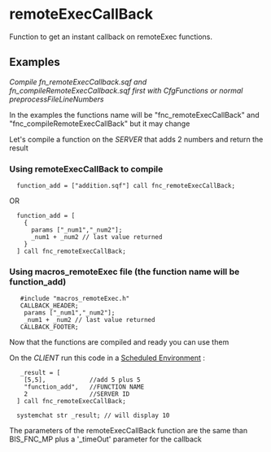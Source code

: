 # remoteExecCallBack

Function to get an instant callback on remoteExec functions.

## Examples

*Compile fn_remoteExecCallback.sqf and fn_compileRemoteExecCallback.sqf first with CfgFunctions or normal preprocessFileLineNumbers*

In the examples the functions name will be "fnc_remoteExecCallBack" and "fnc_compileRemoteExecCallBack" but it may change

Let's compile a function on the *SERVER* that adds 2 numbers and return the result

### Using remoteExecCallBack to compile
```sqf
  function_add = ["addition.sqf"] call fnc_remoteExecCallBack;
```
OR
```sqf
  function_add = [
    {
      params ["_num1","_num2"];
      _num1 + _num2 // last value returned
    }
  ] call fnc_remoteExecCallBack;
```

### Using macros_remoteExec file (the function name will be function_add)
```sqf
   #include "macros_remoteExec.h"
   CALLBACK_HEADER;
    params ["_num1","_num2"];
    _num1 + _num2 // last value returned
   CALLBACK_FOOTER;
```

Now that the functions are compiled and ready you can use them

On the *CLIENT* run this code in a [Scheduled Environment](https://community.bistudio.com/wiki/Scheduler#Scheduled_Environment) :

```sqf
   _result = [
    [5,5],            //add 5 plus 5
    "function_add",   //FUNCTION NAME
    2                 //SERVER ID
  ] call fnc_remoteExecCallBack;

  systemchat str _result; // will display 10
```

The parameters of the remoteExecCallBack function are the same than BIS_FNC_MP plus a '_timeOut' parameter for the callback
